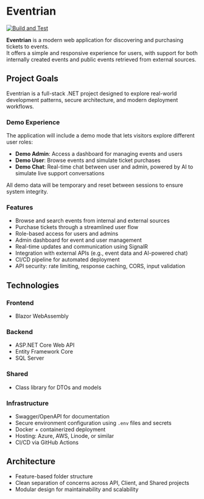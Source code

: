 # Eventrian

[![Build and Test](https://github.com/KenHSo/Eventrian/actions/workflows/build-and-test.yml/badge.svg)](https://github.com/KenHSo/Eventrian/actions/workflows/build-and-test.yml)

**Eventrian** is a modern web application for discovering and purchasing tickets to events.  
It offers a simple and responsive experience for users, with support for both internally created events and public events retrieved from external sources.

## Project Goals

Eventrian is a full-stack .NET project designed to explore real-world development patterns, secure architecture, and modern deployment workflows.

### Demo Experience

The application will include a demo mode that lets visitors explore different user roles:

- **Demo Admin**: Access a dashboard for managing events and users  
- **Demo User**: Browse events and simulate ticket purchases
- **Demo Chat**: Real-time chat between user and admin, powered by AI to simulate live support conversations  

All demo data will be temporary and reset between sessions to ensure system integrity.


### Features

- Browse and search events from internal and external sources  
- Purchase tickets through a streamlined user flow  
- Role-based access for users and admins  
- Admin dashboard for event and user management  
- Real-time updates and communication using SignalR   
- Integration with external APIs (e.g., event data and AI-powered chat)
- CI/CD pipeline for automated deployment  
- API security: rate limiting, response caching, CORS, input validation  


## Technologies

### Frontend
- Blazor WebAssembly

### Backend
- ASP.NET Core Web API  
- Entity Framework Core  
- SQL Server

### Shared
- Class library for DTOs and models

### Infrastructure
- Swagger/OpenAPI for documentation  
- Secure environment configuration using `.env` files and secrets 
- Docker + containerized deployment  
- Hosting: Azure, AWS, Linode, or similar  
- CI/CD via GitHub Actions

## Architecture
- Feature-based folder structure  
- Clean separation of concerns across API, Client, and Shared projects  
- Modular design for maintainability and scalability